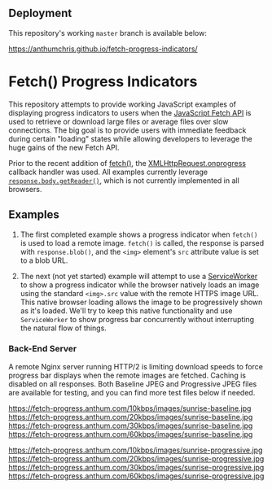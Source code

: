 ## Deployment

This repository's working `master` branch is available below:

https://anthumchris.github.io/fetch-progress-indicators/


# Fetch() Progress Indicators

This repository attempts to provide working JavaScript examples of displaying progress indicators to users when the [JavaScript Fetch API](https://developer.mozilla.org/en-US/docs/Web/API/Fetch_API) is used to retrieve or download large files or average files over slow connections.  The big goal is to provide users with immediate feedback during certain "loading" states while allowing developers to leverage the huge gains of the new Fetch API.  

Prior to the recent addition of [fetch()](https://developer.mozilla.org/en-US/docs/Web/API/WindowOrWorkerGlobalScope/fetch), the [XMLHttpRequest.onprogress](https://developer.mozilla.org/en-US/docs/Web/API/XMLHttpRequestEventTarget/onprogress) callback handler was used.  All examples currently leverage [`response.body.getReader()`](https://developer.mozilla.org/en-US/docs/Web/API/ReadableStream), which is not currently implemented in all browsers.  

## Examples
1. The first completed example shows a progress indicator when `fetch()` is used to load a remote image.  `fetch()` is called, the response is parsed with `response.blob()`, and the `<img>` element's `src` attribute value is set to a blob URL.

2. The next (not yet started) example will attempt to use a [ServiceWorker](https://developer.mozilla.org/en-US/docs/Web/API/Service_Worker_API) to show a progress indicator while the browser natively loads an image using the standard `<img>.src` value with the remote HTTPS image URL.  This native browser loading allows the image to be progressively shown as it's loaded.  We'll try to keep this native functionality and use `ServiceWorker` to show progress bar concurrently without interrupting the natural flow of things.

### Back-End Server

A remote Nginx server running HTTP/2 is limiting download speeds to force progress bar displays when the remote images are fetched.  Caching is disabled on all responses.  Both Baseline JPEG and Progressive JPEG files are available for testing, and you can find more test files below if needed.

https://fetch-progress.anthum.com/10kbps/images/sunrise-baseline.jpg<br>
https://fetch-progress.anthum.com/20kbps/images/sunrise-baseline.jpg<br>
https://fetch-progress.anthum.com/30kbps/images/sunrise-baseline.jpg<br>
https://fetch-progress.anthum.com/60kbps/images/sunrise-baseline.jpg

https://fetch-progress.anthum.com/10kbps/images/sunrise-progressive.jpg<br>
https://fetch-progress.anthum.com/20kbps/images/sunrise-progressive.jpg<br>
https://fetch-progress.anthum.com/30kbps/images/sunrise-progressive.jpg<br>
https://fetch-progress.anthum.com/60kbps/images/sunrise-progressive.jpg
